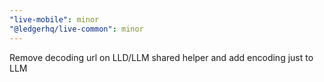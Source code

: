 ```yaml
---
"live-mobile": minor
"@ledgerhq/live-common": minor
---
```


Remove decoding url on LLD/LLM shared helper and add encoding just to LLM
